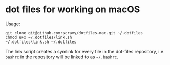 # dot files for working on macOS

Usage:

	git clone git@github.com:scravy/dotfiles-mac.git ~/.dotfiles
	chmod u+x ~/.dotfiles/link.sh
	~/.dotfiles\link.sh ~/.dotfiles

The link script creates a symlink for every file in the dot-files repository,
i.e. `bashrc` in the repository will be linked to as `~/.bashrc`.


